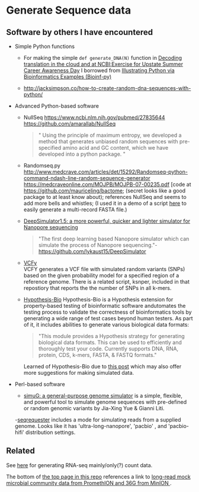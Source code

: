 
# Generate Sequence data


Software by others I have encountered
-------------------------------------

- Simple Python functions

  - For making the simple `def generate_DNA(N)` function in  [Decoding translation in the cloud and at NCBI:Exercise for Upstate Summer Career Awareness Day](https://github.com/fomightez/uscad16/blob/644bcb71bacd0f34f3f3f80a0cc07b26bd6998bd/Decoding%20translation%20in%20the%20cloud%20and%20at%20NCBI.ipynb) I borrowed from [Illustrating Python via Bioinformatics Examples (Bioinf-py)](http://hplgit.github.io/bioinf-py/doc/web/index.html)

  - http://jacksimpson.co/how-to-create-random-dna-sequences-with-python/


- Advanced Python-based software

  - NullSeq https://www.ncbi.nlm.nih.gov/pubmed/27835644  https://github.com/amarallab/NullSeq  
    >" Using the principle of maximum entropy, we developed a method that generates unbiased random sequences with pre-specified amino acid and GC content, which we have developed into a python package. "


  - Randomseq.py http://www.medcrave.com/articles/det/15292/Randomseq-python-command-ndash-line-random-sequence-generator https://medcraveonline.com/MOJPB/MOJPB-07-00235.pdf [code at https://github.com/mauriceling/bactome; (secret looks like a good package to at least know about); references NullSeq and seems to add more bells and whistles; (I used it in a demo of a script [here](https://nbviewer.jupyter.org/github/fomightez/cl_sq_demo-binder/blob/master/notebooks/demo%20get_specified_length_of_end_of_seq_from_FASTA.ipynb#Preparing-for-usage-example) to easily generate a multi-record FASTA file.)
  
  - [DeepSimulator1.5: a more powerful, quicker and lighter simulator for Nanopore sequencing ](https://academic.oup.com/bioinformatics/advance-article/doi/10.1093/bioinformatics/btz963/5698265)  
    >"The first deep learning based Nanopore simulator which can simulate the process of Nanopore sequencing."- https://github.com/lykaust15/DeepSimulator
  
  - [VCFy](https://github.com/cartoonist/vcfy)  
  VCFY generates a VCF file with simulated random variants (SNPs) based on the given probability model for a specified region of a reference genome. There is a related script, ksnper, included in that repostiory that reports the the number of SNPs in all k-mers.
  
  - [Hypothesis-Bio](https://github.com/Lab41/hypothesis-bio/)
  Hypothesis-Bio is a Hypothesis extension for property-based testing of bioinformatic software andutomates the testing process to validate the correctness of bioinformatics tools by generating a wide range of test cases beyond human testers. As part of it, it includes abilities to generate various biological data formats:
    >"This module provides a Hypothesis strategy for generating biological data formats. This can be used to efficiently and thoroughly test your code. Currently supports DNA, RNA, protein, CDS, k-mers, FASTA, & FASTQ formats."  
    
    Learned of Hypothesis-Bio due to [this post](https://twitter.com/Evilution84/status/1233046121087414272) which may also offer more suggestions for making simulated data.


- Perl-based software

  - [simuG: a general-purpose genome simulator](https://github.com/yjx1217/simuG) is a simple, flexible, and powerful tool to simulate genome sequences with pre-defined or random genomic variants by Jia-Xing Yue & Gianni Liti.
  
  -[seqrequester](https://github.com/marbl/seqrequester#simulating) includes a mode for simulating reads from a supplied genome. Looks like it has 'ultra-long-nanopore', 'pacbio' , and 'pacbio-hifi' distribution settings.


Related
-------

See [here](https://github.com/fomightez/simulated_data/tree/master/gene_expression) for generating RNA-seq mainly/only(?) count data.

The bottom of [the top page in this repo](https://github.com/fomightez/simulated_data#related) references a link to [long-read mock microbial community data from PromethION and 36G from MinION ](https://github.com/LomanLab/mockcommunity).
